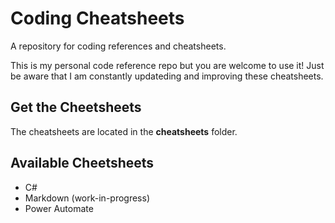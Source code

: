 # Coding Cheatsheets
A repository for coding references and cheatsheets.

This is my personal code reference repo but you are welcome to use it! Just be aware that I am constantly updateding and improving these cheatsheets.

## Get the Cheetsheets
The cheatsheets are located in the **cheatsheets** folder. 

## Available Cheetsheets

- C#
- Markdown (work-in-progress)
- Power Automate